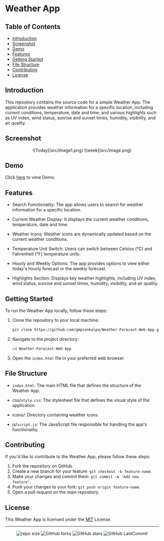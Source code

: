 # Weather App

## Table of Contents

- [Introduction](#introduction)
- [Screenshot](#screenshot)
- [Demo](#demo)
- [Features](#features)
- [Getting Started](#getting-started)
- [File Structure](#file-structure)
- [Contributing](#contributing)
- [License](#license)

## Introduction

This repository contains the source code for a simple Weather App. The application provides weather information for a specific location, including current conditions, temperature, date and time, and various highlights such as UV index, wind status, sunrise and sunset times, humidity, visibility, and air quality.

## Screenshot

<div align="center">
   ![Today](src/image1.png)
   ![week](src/image.png)
</div>

## Demo

Click [here](https://gmpsankalpa.github.io/Weather-Forecast-Web-App/) to view Demo.

## Features

- Search Functionality: The app allows users to search for weather information for a specific location.

- Current Weather Display: It displays the current weather conditions, temperature, date and time.

- Weather Icons: Weather icons are dynamically updated based on the current weather conditions.

- Temperature Unit Switch: Users can switch between Celsius (°C) and Fahrenheit (°F) temperature units.

- Hourly and Weekly Options: The app provides options to view either today's hourly forecast or the weekly forecast.

- Highlights Section: Displays key weather highlights, including UV index, wind status, sunrise and sunset times, humidity, visibility, and air quality.

## Getting Started

To run the Weather App locally, follow these steps:

1. Clone the repository to your local machine:

   ```bash
   git clone https://github.com/gmpsankalpa/Weather-Forecast-Web-App.git

2. Navigate to the project directory:
 
   ```bash
   cd Weather-Forecast-Web-App

3. Open the `index.html` file in your preferred web browser.

## File Structure

- `index.html`: The main HTML file that defines the structure of the Weather App.

- css/`style.css`: The stylesheet file that defines the visual style of the application.

- icons/: Directory containing weather icons.

- js/`script.js`: The JavaScript file responsible for handling the app's functionality.

## Contributing
If you'd like to contribute to the Weather App, please follow these steps:

1. Fork the repository on GitHub.
2. Create a new branch for your feature: `git checkout -b feature-name`.
3. Make your changes and commit them: `git commit -m 'Add new feature'`.
4. Push your changes to your fork: `git push origin feature-name`.
5. Open a pull request on the main repository.

## License

This Weather App is licensed under the [MIT](LICENSE) License.

---
<div align="center">

   ![repo size](https://img.shields.io/github/repo-size/gmpsankalpa/Weather-Forecast-Web-App?label=Repo%20Size&style=for-the-badge&labelColor=black&color=20bf6b)
   ![GitHub forks](https://img.shields.io/github/forks/gmpsankalpa/Weather-Forecast-Web-App?&labelColor=black&color=0fb9b1&style=for-the-badge)
   ![GitHub stars](https://img.shields.io/github/stars/gmpsankalpa/Weather-Forecast-Web-App?&labelColor=black&color=f7b731&style=for-the-badge)
   ![GitHub LastCommit](https://img.shields.io/github/last-commit/gmpsankalpa/Weather-Forecast-Web-App?logo=github&labelColor=black&color=d1d8e0&style=for-the-badge)

</div>